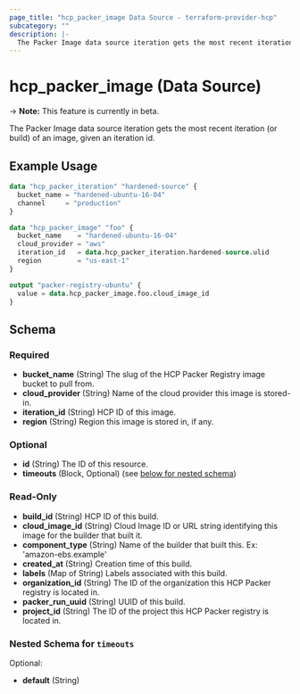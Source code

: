 ```yaml
---
page_title: "hcp_packer_image Data Source - terraform-provider-hcp"
subcategory: ""
description: |-
  The Packer Image data source iteration gets the most recent iteration (or build) of an image, given an iteration id.
---
```


# hcp_packer_image (Data Source)

-> **Note:** This feature is currently in beta.

The Packer Image data source iteration gets the most recent iteration (or build) of an image, given an iteration id.

## Example Usage

```terraform
data "hcp_packer_iteration" "hardened-source" {
  bucket_name = "hardened-ubuntu-16-04"
  channel     = "production"
}

data "hcp_packer_image" "foo" {
  bucket_name    = "hardened-ubuntu-16-04"
  cloud_provider = "aws"
  iteration_id   = data.hcp_packer_iteration.hardened-source.ulid
  region         = "us-east-1"
}

output "packer-registry-ubuntu" {
  value = data.hcp_packer_image.foo.cloud_image_id
}
```

<!-- schema generated by tfplugindocs -->
## Schema

### Required

- **bucket_name** (String) The slug of the HCP Packer Registry image bucket to pull from.
- **cloud_provider** (String) Name of the cloud provider this image is stored-in.
- **iteration_id** (String) HCP ID of this image.
- **region** (String) Region this image is stored in, if any.

### Optional

- **id** (String) The ID of this resource.
- **timeouts** (Block, Optional) (see [below for nested schema](#nestedblock--timeouts))

### Read-Only

- **build_id** (String) HCP ID of this build.
- **cloud_image_id** (String) Cloud Image ID or URL string identifying this image for the builder that built it.
- **component_type** (String) Name of the builder that built this. Ex: 'amazon-ebs.example'
- **created_at** (String) Creation time of this build.
- **labels** (Map of String) Labels associated with this build.
- **organization_id** (String) The ID of the organization this HCP Packer registry is located in.
- **packer_run_uuid** (String) UUID of this build.
- **project_id** (String) The ID of the project this HCP Packer registry is located in.

<a id="nestedblock--timeouts"></a>
### Nested Schema for `timeouts`

Optional:

- **default** (String)

